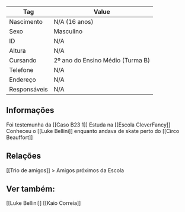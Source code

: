 Tag   |   Value
----          |          ----
Nascimento   |   N/A (16 anos)
Sexo   |   Masculino
ID   |   N/A
Altura   |   N/A
Cursando   |   2º ano do Ensino Médio (Turma B)
Telefone   |  N/A
Endereço   |   N/A
Responsáveis   |   N/A

## Informações
Foi testemunha da [[Caso B23 1]]
Estuda na [[Escola CleverFancy]]
Conheceu o [[Luke Bellini]] enquanto andava de skate perto do [[Circo Beauffort]]

## Relações
[[Trio de amigos]] > Amigos próximos da Escola

## Ver também:
[[Luke Bellini]]
[[Kaio Correia]]